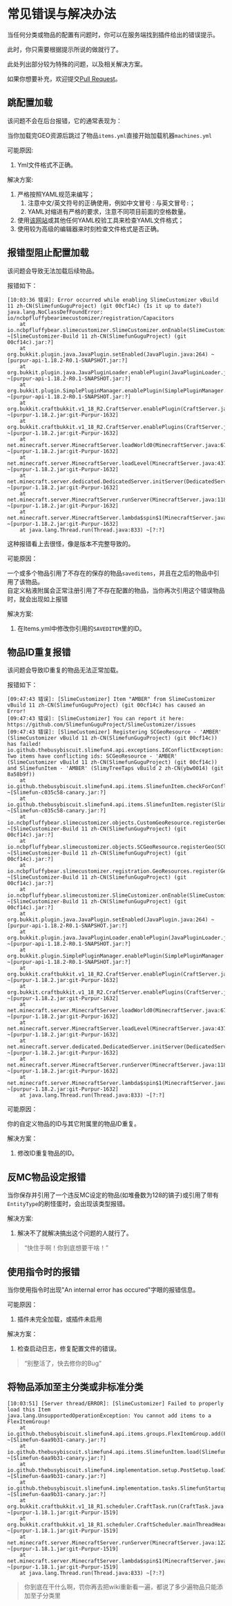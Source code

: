 # 常见错误与解决办法

当任何分类或物品的配置有问题时，你可以在服务端找到插件给出的错误提示。

此时，你只需要根据提示所说的做就行了。

此处列出部分较为特殊的问题，以及相关解决方案。

如果你想要补充，欢迎提交[Pull Request](https://github.com/SlimefunGuguProject/Addons-Wiki/pulls)。

## 跳配置加载

该问题不会在后台报错，它的通常表现为：

当你加载完GEO资源后跳过了物品`items.yml`直接开始加载机器`machines.yml`

可能原因:

1. Yml文件格式不正确。

解决方案:

1. 严格按照YAML规范来编写；
    1. 注意中文/英文符号的正确使用，例如中文冒号`：`与英文冒号`:`；
    2. YAML对缩进有严格的要求，注意不同项目前面的空格数量。
2. 使用[该网站](https://www.bejson.com/validators/yaml_editor/)或其他任何YAML校验工具来检查YAML文件格式；
3. 使用较为高级的编辑器来时刻检查文件格式是否正确。

## 报错型阻止配置加载

该问题会导致无法加载后续物品。

报错如下：

```
[10:03:36 错误]: Error occurred while enabling SlimeCustomizer vBuild 11 zh-CN(SlimefunGuguProject) (git 00cf14c) (Is it up to date?)
java.lang.NoClassDefFoundError: io/ncbpfluffybearimecustomizer/registration/Capacitors
	at io.ncbpfluffybear.slimecustomizer.SlimeCustomizer.onEnable(SlimeCustomizer.java:142) ~[SlimeCustomizer-Build 11 zh-CN(SlimefunGuguProject) (git 00cf14c).jar:?]
	at org.bukkit.plugin.java.JavaPlugin.setEnabled(JavaPlugin.java:264) ~[purpur-api-1.18.2-R0.1-SNAPSHOT.jar:?]
	at org.bukkit.plugin.java.JavaPluginLoader.enablePlugin(JavaPluginLoader.java:370) ~[purpur-api-1.18.2-R0.1-SNAPSHOT.jar:?]
	at org.bukkit.plugin.SimplePluginManager.enablePlugin(SimplePluginManager.java:541) ~[purpur-api-1.18.2-R0.1-SNAPSHOT.jar:?]
	at org.bukkit.craftbukkit.v1_18_R2.CraftServer.enablePlugin(CraftServer.java:560) ~[purpur-1.18.2.jar:git-Purpur-1632]
	at org.bukkit.craftbukkit.v1_18_R2.CraftServer.enablePlugins(CraftServer.java:474) ~[purpur-1.18.2.jar:git-Purpur-1632]
	at net.minecraft.server.MinecraftServer.loadWorld0(MinecraftServer.java:670) ~[purpur-1.18.2.jar:git-Purpur-1632]
	at net.minecraft.server.MinecraftServer.loadLevel(MinecraftServer.java:437) ~[purpur-1.18.2.jar:git-Purpur-1632]
	at net.minecraft.server.dedicated.DedicatedServer.initServer(DedicatedServer.java:352) ~[purpur-1.18.2.jar:git-Purpur-1632]
	at net.minecraft.server.MinecraftServer.runServer(MinecraftServer.java:1180) ~[purpur-1.18.2.jar:git-Purpur-1632]
	at net.minecraft.server.MinecraftServer.lambda$spin$1(MinecraftServer.java:321) ~[purpur-1.18.2.jar:git-Purpur-1632]
	at java.lang.Thread.run(Thread.java:833) ~[?:?]
```

这种报错看上去很怪，像是版本不完整导致的。

可能原因：

一个或多个物品引用了不存在的保存的物品`saveditems`，并且在之后的物品中引用了该物品。  
自定义粘液附属会正常注册引用了不存在配置的物品，当你再次引用这个错误物品时，就会出现如上报错  

解决方案:

1. 在Items.yml中修改你引用的`SAVEDITEM`里的ID。

## 物品ID重复报错

该问题会导致ID重复的物品无法正常加载。

报错如下：

```
[09:47:43 错误]: [SlimeCustomizer] Item "AMBER" from SlimeCustomizer vBuild 11 zh-CN(SlimefunGuguProject) (git 00cf14c) has caused an Error!
[09:47:43 错误]: [SlimeCustomizer] You can report it here: https://github.com/SlimefunGuguProject/SlimeCustomizer/issues
[09:47:43 错误]: [SlimeCustomizer] Registering SCGeoResource - 'AMBER' (SlimeCustomizer vBuild 11 zh-CN(SlimefunGuguProject) (git 00cf14c)) has failed!
io.github.thebusybiscuit.slimefun4.api.exceptions.IdConflictException: Two items have conflicting ids: SCGeoResource - 'AMBER' (SlimeCustomizer vBuild 11 zh-CN(SlimefunGuguProject) (git 00cf14c)) and SlimefunItem - 'AMBER' (SlimyTreeTaps vBuild 2 zh-CN(ybw0014) (git 8a58b9f))
	at io.github.thebusybiscuit.slimefun4.api.items.SlimefunItem.checkForConflicts(SlimefunItem.java:598) ~[Slimefun-c035c58-canary.jar:?]
	at io.github.thebusybiscuit.slimefun4.api.items.SlimefunItem.register(SlimefunItem.java:427) ~[Slimefun-c035c58-canary.jar:?]
	at io.ncbpfluffybear.slimecustomizer.objects.CustomGeoResource.registerGeo(CustomGeoResource.java:68) ~[SlimeCustomizer-Build 11 zh-CN(SlimefunGuguProject) (git 00cf14c).jar:?]
	at io.ncbpfluffybear.slimecustomizer.objects.SCGeoResource.registerGeo(SCGeoResource.java:14) ~[SlimeCustomizer-Build 11 zh-CN(SlimefunGuguProject) (git 00cf14c).jar:?]
	at io.ncbpfluffybear.slimecustomizer.registration.GeoResources.register(GeoResources.java:165) ~[SlimeCustomizer-Build 11 zh-CN(SlimefunGuguProject) (git 00cf14c).jar:?]
	at io.ncbpfluffybear.slimecustomizer.SlimeCustomizer.onEnable(SlimeCustomizer.java:140) ~[SlimeCustomizer-Build 11 zh-CN(SlimefunGuguProject) (git 00cf14c).jar:?]
	at org.bukkit.plugin.java.JavaPlugin.setEnabled(JavaPlugin.java:264) ~[purpur-api-1.18.2-R0.1-SNAPSHOT.jar:?]
	at org.bukkit.plugin.java.JavaPluginLoader.enablePlugin(JavaPluginLoader.java:370) ~[purpur-api-1.18.2-R0.1-SNAPSHOT.jar:?]
	at org.bukkit.plugin.SimplePluginManager.enablePlugin(SimplePluginManager.java:541) ~[purpur-api-1.18.2-R0.1-SNAPSHOT.jar:?]
	at org.bukkit.craftbukkit.v1_18_R2.CraftServer.enablePlugin(CraftServer.java:560) ~[purpur-1.18.2.jar:git-Purpur-1632]
	at org.bukkit.craftbukkit.v1_18_R2.CraftServer.enablePlugins(CraftServer.java:474) ~[purpur-1.18.2.jar:git-Purpur-1632]
	at net.minecraft.server.MinecraftServer.loadWorld0(MinecraftServer.java:670) ~[purpur-1.18.2.jar:git-Purpur-1632]
	at net.minecraft.server.MinecraftServer.loadLevel(MinecraftServer.java:437) ~[purpur-1.18.2.jar:git-Purpur-1632]
	at net.minecraft.server.dedicated.DedicatedServer.initServer(DedicatedServer.java:352) ~[purpur-1.18.2.jar:git-Purpur-1632]
	at net.minecraft.server.MinecraftServer.runServer(MinecraftServer.java:1180) ~[purpur-1.18.2.jar:git-Purpur-1632]
	at net.minecraft.server.MinecraftServer.lambda$spin$1(MinecraftServer.java:321) ~[purpur-1.18.2.jar:git-Purpur-1632]
	at java.lang.Thread.run(Thread.java:833) ~[?:?]
```

可能原因：

你的自定义物品的ID与其它附属里的物品ID重复。

解决方案：

1. 修改ID重复物品的ID。

## 反MC物品设定报错

当你保存并引用了一个违反MC设定的物品(如堆叠数为128的镐子)或引用了带有`EntityType`的刷怪蛋时，会出现该类型报错。

解决方案:

1. 解决不了就解决搞出这个问题的人就行了。

> “快住手啊！你到底想要干啥！”

## 使用指令时的报错

当你使用指令时出现"An internal error has occured"字眼的报错信息。

可能原因：

1. 插件未完全加载，或插件未启用

解决方案：

1. 检查启动日志，修复配置文件的错误。

> “别整活了，快去修你的Bug”

## 将物品添加至主分类或非标准分类

```
[10:03:51] [Server thread/ERROR]: [SlimeCustomizer] Failed to properly load this Item
java.lang.UnsupportedOperationException: You cannot add items to a FlexItemGroup!
	at io.github.thebusybiscuit.slimefun4.api.items.groups.FlexItemGroup.add(FlexItemGroup.java:81) ~[Slimefun-6aa9b31-canary.jar:?]
	at io.github.thebusybiscuit.slimefun4.api.items.SlimefunItem.load(SlimefunItem.java:785) ~[Slimefun-6aa9b31-canary.jar:?]
	at io.github.thebusybiscuit.slimefun4.implementation.setup.PostSetup.loadItems(PostSetup.java:52) ~[Slimefun-6aa9b31-canary.jar:?]
	at io.github.thebusybiscuit.slimefun4.implementation.tasks.SlimefunStartupTask.run(SlimefunStartupTask.java:49) ~[Slimefun-6aa9b31-canary.jar:?]
	at org.bukkit.craftbukkit.v1_18_R1.scheduler.CraftTask.run(CraftTask.java:101) ~[purpur-1.18.1.jar:git-Purpur-1519]
	at org.bukkit.craftbukkit.v1_18_R1.scheduler.CraftScheduler.mainThreadHeartbeat(CraftScheduler.java:483) ~[purpur-1.18.1.jar:git-Purpur-1519]
	at net.minecraft.server.MinecraftServer.runServer(MinecraftServer.java:1227) ~[purpur-1.18.1.jar:git-Purpur-1519]
	at net.minecraft.server.MinecraftServer.lambda$spin$1(MinecraftServer.java:322) ~[purpur-1.18.1.jar:git-Purpur-1519]
	at java.lang.Thread.run(Thread.java:833) ~[?:?]
```
> 你到底在干什么啊，罚你再去把wiki重新看一遍，都说了多少遍物品只能添加至子分类里
